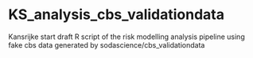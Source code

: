 # KS_analysis_cbs_validationdata
Kansrijke start draft R script of the risk modelling analysis pipeline using fake cbs data generated by sodascience/cbs_validationdata
